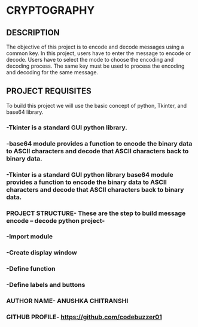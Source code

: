 # CRYPTOGRAPHY


## DESCRIPTION
The objective of this project is to encode and decode messages using a common key. In this project, users have to enter the message to encode or decode. Users have to select the mode to choose the encoding and decoding process. The same key must be used to process the encoding and decoding for the same message.


## PROJECT REQUISITES
To build this project we will use the basic concept of python, Tkinter, and base64 library.

### -Tkinter is a standard GUI python library.
### -base64 module provides a function to encode the binary data to ASCII characters and decode that ASCII characters back to binary data.
### -Tkinter is a standard GUI python library base64 module provides a function to encode the binary data to ASCII characters and decode that ASCII characters back to binary data.

### PROJECT STRUCTURE- These are the step to build message encode – decode python project-
### -Import module
### -Create display window
### -Define function
### -Define labels and buttons



### AUTHOR NAME- ANUSHKA CHITRANSHI
### GITHUB PROFILE- https://github.com/codebuzzer01
